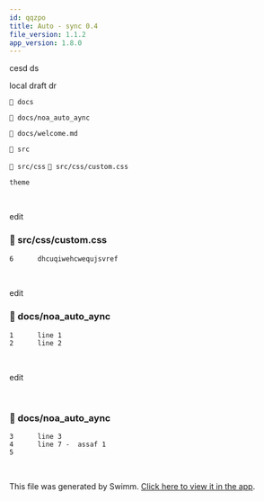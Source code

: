```yaml
---
id: qqzpo
title: Auto - sync 0.4
file_version: 1.1.2
app_version: 1.8.0
---
```


cesd ds

local draft dr

`📄 docs`

`📄 docs/noa_auto_aync`

`📄 docs/welcome.md`

`📄 src`

`📄 src/css` `📄 src/css/custom.css`

`theme`<swm-token data-swm-token=":docusaurus.config.js:28:1:1:`   theme: {`"/>

<br/>

edit
<!-- NOTE-swimm-snippet: the lines below link your snippet to Swimm -->
### 📄 src/css/custom.css
```css
6      dhcuqiwehcwequjsvref
```

<br/>

edit
<!-- NOTE-swimm-snippet: the lines below link your snippet to Swimm -->
### 📄 docs/noa_auto_aync
<!-- collapsed -->

```
1      line 1
2      line 2
```

<br/>

edit

<!-- empty line --><br/>
<!-- NOTE-swimm-snippet: the lines below link your snippet to Swimm -->
### 📄 docs/noa_auto_aync
<!-- collapsed -->

```
3      line 3
4      line 7 -  assaf 1
5      
```

<br/>

This file was generated by Swimm. [Click here to view it in the app](http://localhost:5000/repos/Z2l0aHViJTNBJTNBTm9hUmVwbyUzQSUzQU5vYW96ZXI=/docs/qqzpo).
